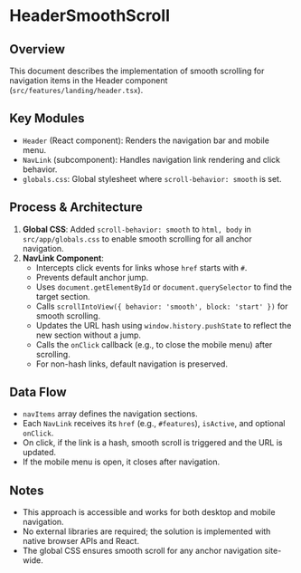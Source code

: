 # HeaderSmoothScroll

## Overview

This document describes the implementation of smooth scrolling for navigation items in the Header component (`src/features/landing/header.tsx`).

## Key Modules

- `Header` (React component): Renders the navigation bar and mobile menu.
- `NavLink` (subcomponent): Handles navigation link rendering and click behavior.
- `globals.css`: Global stylesheet where `scroll-behavior: smooth` is set.

## Process & Architecture

1. **Global CSS**: Added `scroll-behavior: smooth` to `html, body` in `src/app/globals.css` to enable smooth scrolling for all anchor navigation.
2. **NavLink Component**:
   - Intercepts click events for links whose `href` starts with `#`.
   - Prevents default anchor jump.
   - Uses `document.getElementById` or `document.querySelector` to find the target section.
   - Calls `scrollIntoView({ behavior: 'smooth', block: 'start' })` for smooth scrolling.
   - Updates the URL hash using `window.history.pushState` to reflect the new section without a jump.
   - Calls the `onClick` callback (e.g., to close the mobile menu) after scrolling.
   - For non-hash links, default navigation is preserved.

## Data Flow

- `navItems` array defines the navigation sections.
- Each `NavLink` receives its `href` (e.g., `#features`), `isActive`, and optional `onClick`.
- On click, if the link is a hash, smooth scroll is triggered and the URL is updated.
- If the mobile menu is open, it closes after navigation.

## Notes

- This approach is accessible and works for both desktop and mobile navigation.
- No external libraries are required; the solution is implemented with native browser APIs and React.
- The global CSS ensures smooth scroll for any anchor navigation site-wide.
